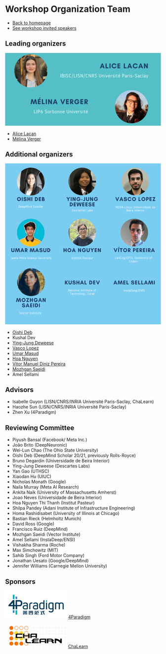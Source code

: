 # Workshop Organization Team

* [Back to homepage](./)
* [See workshop invited speakers](./speakers-page.md)


## Leading organizers

<p align="center">
  <img src="imgs/leading_organizers_banner.PNG" width="850" />
</p>

* [Alice Lacan](https://www.linkedin.com/in/alice-lacan/)
* [Mélina Verger](https://melinaverger.GitHub.io/)


## Additional organizers

<p align="center">
  <img src="imgs/additional_organizers.PNG" width="850" />
</p>

* [Oishi Deb](https://twitter.com/DebOishi)
* Kushal Dev
* [Ying-Jung Deweese](https://www.linkedin.com/in/ying-jung-deweese/)
* [Vasco Lopez](https://www.linkedin.com/in/vasco-lopes/)
* [Umar Masud](https://umar07.github.io/)
* [Hoa Nguyen](https://www.linkedin.com/in/hoa-nguyen-95a127104)
* [Vitor Manuel Diniz Pereira](https://scholar.google.com/citations?user=aF-fuJgAAAAJ&hl=en)
* [Mozhgan Saeidi](https://linkedin.com/in/mojgansaeidi)
* Amel Sellami

## Advisors
* Isabelle Guyon (LISN/CNRS/INRIA Université Paris-Saclay, ChaLearn)
* Haozhe Sun (LISN/CNRS/INRIA Université Paris-Saclay)
* Zhen Xu (4Paradigm)

## Reviewing Committee
* Piyush Bansal (Facebook/ Meta Inc.)
* João Brito (DeepNeuronic)
* Wei-Lun Chao (The Ohio State University)
* Oishi Deb (DeepMind Scholar 20/21, previously Rolls-Royce)
* Bruno Degardin (Universidade de Beira Interior)
* Ying-Jung Deweese (Descartes Labs)
* Yan Gao (UTHSC)
* Xiaodan Hu (UIUC)
* Nicholas Monath (Google)
* Naila Murray (Meta AI Research)
* Ankita Naik (University of Massachusetts Amherst)
* Joao Neves (Universidade de Beira Interior)
* Hoa Nguyen Thi Thanh (Institut Pasteur)
* Shilpa Pandey (Adani Institute of Infrastructure Engineering)
* Homa Rashidisabet (University of Illinois at Chicago)
* Bastian Rieck (Helmholtz Munich)
* David Ross (Google)
* Francisco Ruiz (DeepMind)
* Mozhgan Saeidi (Vector Institute)
* Amel Sellami (InstaDeep/ENSI)
* Vishakha Sharma (Roche)
* Max Simchowitz (MIT)
* Sahib Singh (Ford Motor Company)
* Jonathan Uesato (Google/DeepMind)
* Jennifer Williams (Carnegie Mellon University)

## Sponsors

<img src="imgs/4p_logo.png" width="200" />   [4Paradigm](https://en.4paradigm.com/index.html)

<img src="imgs/chalearn_logo.png" width="200" />  [ChaLearn](http://www.chalearn.org/)
